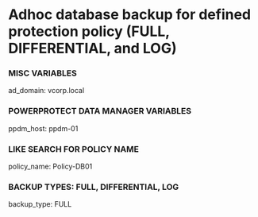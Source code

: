 # Adhoc database backup for defined protection policy (FULL, DIFFERENTIAL, and LOG)
### MISC VARIABLES
ad_domain: vcorp.local <br/>

### POWERPROTECT DATA MANAGER VARIABLES
ppdm_host: ppdm-01 <br/>

### LIKE SEARCH FOR POLICY NAME
policy_name: Policy-DB01 <br/>

### BACKUP TYPES: FULL, DIFFERENTIAL, LOG
backup_type: FULL <br/>